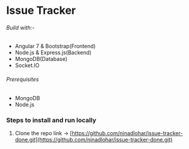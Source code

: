 # Issue Tracker

###### Build with:-
- Angular 7 & Bootstrap(Frontend)
- Node.js & Express.js(Backend)
- MongoDB(Database)
- Socket.IO

###### Prerequisites
- MongoDB
- Node.js

### Steps to install and run locally
1. Clone the repo link -> [https://github.com/ninadlohar/issue-tracker-done.git](https://github.com/ninadlohar/issue-tracker-done.git)

